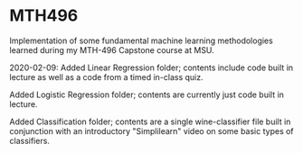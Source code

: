# MTH496
Implementation of some fundamental machine learning methodologies learned during my MTH-496 Capstone course at MSU. 

2020-02-09: 
  Added Linear Regression folder; contents include code built in lecture as well as a code from a timed in-class quiz.
  
  Added Logistic Regression folder; contents are currently just code built in lecture.
  
  Added Classification folder; contents are a single wine-classifier file built in conjunction with an introductory "Simplilearn" video   on some basic types of classifiers.
